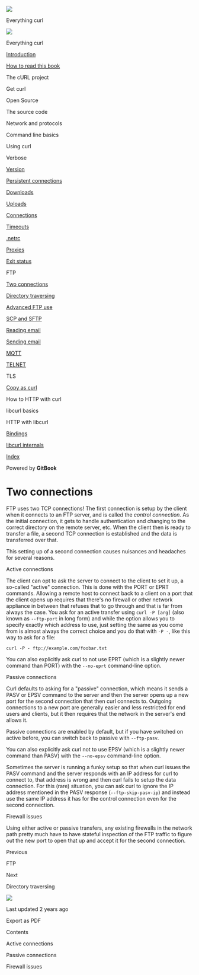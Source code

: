 <a href="../../index.html" class="link-a079aa82--primary-53a25e66--logoLink-10d08504"></a>

<img src="https://gblobscdn.gitbook.com/orgs%2F-LxuH0qSm4xO9nWfEBlB%2Favatar.png?alt=media" class="image-67b14f24--avatar-1c1d03ec" />

<span class="text-4505230f--UIH400-4e41e82a--textContentFamily-49a318e1--spaceNameText-677c2969">Everything curl</span>

<a href="../../index.html" class="link-a079aa82--primary-53a25e66--logoLink-10d08504"></a>

<img src="https://gblobscdn.gitbook.com/orgs%2F-LxuH0qSm4xO9nWfEBlB%2Favatar.png?alt=media" class="image-67b14f24--avatar-1c1d03ec" />

<span class="text-4505230f--UIH400-4e41e82a--textContentFamily-49a318e1--spaceNameText-677c2969">Everything curl</span>

<a href="../../index.html" class="navButton-94f2579c--navButtonClickable-161b88ca"><span class="text-4505230f--UIH300-2063425d--textContentFamily-49a318e1--navButtonLabel-14a4968f">Introduction</span></a>

<a href="../../how-to-read.html" class="navButton-94f2579c--navButtonClickable-161b88ca"><span class="text-4505230f--UIH300-2063425d--textContentFamily-49a318e1--navButtonLabel-14a4968f">How to read this book</span></a>

<span class="text-4505230f--UIH300-2063425d--textContentFamily-49a318e1--navButtonLabel-14a4968f">The cURL project</span>

<span class="text-4505230f--UIH300-2063425d--textContentFamily-49a318e1--navButtonLabel-14a4968f">Get curl</span>

<span class="text-4505230f--UIH300-2063425d--textContentFamily-49a318e1--navButtonLabel-14a4968f">Open Source</span>

<span class="text-4505230f--UIH300-2063425d--textContentFamily-49a318e1--navButtonLabel-14a4968f">The source code</span>

<span class="text-4505230f--UIH300-2063425d--textContentFamily-49a318e1--navButtonLabel-14a4968f">Network and protocols</span>

<span class="text-4505230f--UIH300-2063425d--textContentFamily-49a318e1--navButtonLabel-14a4968f">Command line basics</span>

<span class="text-4505230f--UIH300-2063425d--textContentFamily-49a318e1--navButtonLabel-14a4968f">Using curl</span>

<span class="text-4505230f--UIH300-2063425d--textContentFamily-49a318e1--navButtonLabel-14a4968f">Verbose</span>

<a href="../version.html" class="navButton-94f2579c--pageItemWithChildrenNested-2c5d8183--navButtonClickable-161b88ca"><span class="text-4505230f--UIH300-2063425d--textContentFamily-49a318e1--navButtonLabel-14a4968f">Version</span></a>

<a href="../persist.html" class="navButton-94f2579c--pageItemWithChildrenNested-2c5d8183--navButtonClickable-161b88ca"><span class="text-4505230f--UIH300-2063425d--textContentFamily-49a318e1--navButtonLabel-14a4968f">Persistent connections</span></a>

<a href="../downloads.html" class="navButton-94f2579c--pageItemWithChildrenNested-2c5d8183--navButtonClickable-161b88ca"><span class="text-4505230f--UIH300-2063425d--textContentFamily-49a318e1--navButtonLabel-14a4968f">Downloads</span></a>

<a href="../uploads.html" class="navButton-94f2579c--pageItemWithChildrenNested-2c5d8183--navButtonClickable-161b88ca"><span class="text-4505230f--UIH300-2063425d--textContentFamily-49a318e1--navButtonLabel-14a4968f">Uploads</span></a>

<a href="../connections.html" class="navButton-94f2579c--pageItemWithChildrenNested-2c5d8183--navButtonClickable-161b88ca"><span class="text-4505230f--UIH300-2063425d--textContentFamily-49a318e1--navButtonLabel-14a4968f">Connections</span></a>

<a href="../timeouts.html" class="navButton-94f2579c--pageItemWithChildrenNested-2c5d8183--navButtonClickable-161b88ca"><span class="text-4505230f--UIH300-2063425d--textContentFamily-49a318e1--navButtonLabel-14a4968f">Timeouts</span></a>

<a href="../netrc.html" class="navButton-94f2579c--pageItemWithChildrenNested-2c5d8183--navButtonClickable-161b88ca"><span class="text-4505230f--UIH300-2063425d--textContentFamily-49a318e1--navButtonLabel-14a4968f">.netrc</span></a>

<a href="../proxies.html" class="navButton-94f2579c--pageItemWithChildrenNested-2c5d8183--navButtonClickable-161b88ca"><span class="text-4505230f--UIH300-2063425d--textContentFamily-49a318e1--navButtonLabel-14a4968f">Proxies</span></a>

<a href="../returns.html" class="navButton-94f2579c--pageItemWithChildrenNested-2c5d8183--navButtonClickable-161b88ca"><span class="text-4505230f--UIH300-2063425d--textContentFamily-49a318e1--navButtonLabel-14a4968f">Exit status</span></a>

<span class="text-4505230f--UIH300-2063425d--textContentFamily-49a318e1--navButtonLabel-14a4968f">FTP</span>

<a href="twoconnections.html" class="navButton-94f2579c--pageItemWithChildrenNested-2c5d8183--navButtonClickable-161b88ca--navButtonOpened-6a88552e"><span class="text-4505230f--UIH300-2063425d--textContentFamily-49a318e1--navButtonLabel-14a4968f">Two connections</span></a>

<a href="traversedir.html" class="navButton-94f2579c--pageItemWithChildrenNested-2c5d8183--navButtonClickable-161b88ca"><span class="text-4505230f--UIH300-2063425d--textContentFamily-49a318e1--navButtonLabel-14a4968f">Directory traversing</span></a>

<a href="advanced.html" class="navButton-94f2579c--pageItemWithChildrenNested-2c5d8183--navButtonClickable-161b88ca"><span class="text-4505230f--UIH300-2063425d--textContentFamily-49a318e1--navButtonLabel-14a4968f">Advanced FTP use</span></a>

<a href="../scpsftp.html" class="navButton-94f2579c--pageItemWithChildrenNested-2c5d8183--navButtonClickable-161b88ca"><span class="text-4505230f--UIH300-2063425d--textContentFamily-49a318e1--navButtonLabel-14a4968f">SCP and SFTP</span></a>

<a href="../reademail.html" class="navButton-94f2579c--pageItemWithChildrenNested-2c5d8183--navButtonClickable-161b88ca"><span class="text-4505230f--UIH300-2063425d--textContentFamily-49a318e1--navButtonLabel-14a4968f">Reading email</span></a>

<a href="../smtp.html" class="navButton-94f2579c--pageItemWithChildrenNested-2c5d8183--navButtonClickable-161b88ca"><span class="text-4505230f--UIH300-2063425d--textContentFamily-49a318e1--navButtonLabel-14a4968f">Sending email</span></a>

<a href="../mqtt.html" class="navButton-94f2579c--pageItemWithChildrenNested-2c5d8183--navButtonClickable-161b88ca"><span class="text-4505230f--UIH300-2063425d--textContentFamily-49a318e1--navButtonLabel-14a4968f">MQTT</span></a>

<a href="../telnet.html" class="navButton-94f2579c--pageItemWithChildrenNested-2c5d8183--navButtonClickable-161b88ca"><span class="text-4505230f--UIH300-2063425d--textContentFamily-49a318e1--navButtonLabel-14a4968f">TELNET</span></a>

<span class="text-4505230f--UIH300-2063425d--textContentFamily-49a318e1--navButtonLabel-14a4968f">TLS</span>

<a href="../copyas.html" class="navButton-94f2579c--pageItemWithChildrenNested-2c5d8183--navButtonClickable-161b88ca"><span class="text-4505230f--UIH300-2063425d--textContentFamily-49a318e1--navButtonLabel-14a4968f">Copy as curl</span></a>

<span class="text-4505230f--UIH300-2063425d--textContentFamily-49a318e1--navButtonLabel-14a4968f">How to HTTP with curl</span>

<span class="text-4505230f--UIH300-2063425d--textContentFamily-49a318e1--navButtonLabel-14a4968f">libcurl basics</span>

<span class="text-4505230f--UIH300-2063425d--textContentFamily-49a318e1--navButtonLabel-14a4968f">HTTP with libcurl</span>

<a href="../../bindings.html" class="navButton-94f2579c--navButtonClickable-161b88ca"><span class="text-4505230f--UIH300-2063425d--textContentFamily-49a318e1--navButtonLabel-14a4968f">Bindings</span></a>

<a href="../../internals.html" class="navButton-94f2579c--navButtonClickable-161b88ca"><span class="text-4505230f--UIH300-2063425d--textContentFamily-49a318e1--navButtonLabel-14a4968f">libcurl internals</span></a>

<a href="../../bookindex.html" class="navButton-94f2579c--navButtonClickable-161b88ca"><span class="text-4505230f--UIH300-2063425d--textContentFamily-49a318e1--navButtonLabel-14a4968f">Index</span></a>

<a href="https://www.gitbook.com/?utm_source=content&amp;utm_medium=trademark&amp;utm_campaign=curl-1" class="reset-3c756112--trademark-a8da4b94"></a>

<span class="text-4505230f--TextH200-a3425406--textUIFamily-5ebd8e40">Powered by **GitBook**</span>

# <span class="text-4505230f--DisplayH900-bfb998fa--textContentFamily-49a318e1">Two connections</span>

<span class="text-4505230f--UIH300-2063425d--textUIFamily-5ebd8e40--text-8ee2c8b2"></span>

<span class="text-4505230f--UIH300-2063425d--textUIFamily-5ebd8e40--text-8ee2c8b2"></span>

<span class="text-4505230f--TextH400-3033861f--textContentFamily-49a318e1"><span data-key="84c30c1c324a42119e786b4231710686"><span data-offset-key="84c30c1c324a42119e786b4231710686:0">FTP uses two TCP connections! The first connection is setup by the client when it connects to an FTP server, and is called the </span><span data-offset-key="84c30c1c324a42119e786b4231710686:1">_control connection_</span><span data-offset-key="84c30c1c324a42119e786b4231710686:2">. As the initial connection, it gets to handle authentication and changing to the correct directory on the remote server, etc. When the client then is ready to transfer a file, a second TCP connection is established and the data is transferred over that.</span></span></span>

<span class="text-4505230f--TextH400-3033861f--textContentFamily-49a318e1"><span data-key="b8f369fccb23418d8d6a4ecd6d75e7a8"><span data-offset-key="b8f369fccb23418d8d6a4ecd6d75e7a8:0">This setting up of a second connection causes nuisances and headaches for several reasons.</span></span></span>

<span class="text-4505230f--HeadingH700-04e1a2a3--textContentFamily-49a318e1"><span data-key="7cd91bfa971b41c4b57521035612ad9b"><span data-offset-key="7cd91bfa971b41c4b57521035612ad9b:0">Active connections</span></span></span>

<span class="text-4505230f--TextH400-3033861f--textContentFamily-49a318e1"><span data-key="d8b5a681f7ce49249d1465b0030159eb"><span data-offset-key="d8b5a681f7ce49249d1465b0030159eb:0">The client can opt to ask the server to connect to the client to set it up, a so-called "active" connection. This is done with the PORT or EPRT commands. Allowing a remote host to connect back to a client on a port that the client opens up requires that there's no firewall or other network appliance in between that refuses that to go through and that is far from always the case. You ask for an active transfer using </span><span data-offset-key="d8b5a681f7ce49249d1465b0030159eb:1">`curl -P [arg]`</span><span data-offset-key="d8b5a681f7ce49249d1465b0030159eb:2"> (also known as </span><span data-offset-key="d8b5a681f7ce49249d1465b0030159eb:3">`--ftp-port`</span><span data-offset-key="d8b5a681f7ce49249d1465b0030159eb:4"> in long form) and while the option allows you to specify exactly which address to use, just setting the same as you come from is almost always the correct choice and you do that with </span><span data-offset-key="d8b5a681f7ce49249d1465b0030159eb:5">`-P -`</span><span data-offset-key="d8b5a681f7ce49249d1465b0030159eb:6">, like this way to ask for a file:</span></span></span>

    curl -P - ftp://example.com/foobar.txt

<span class="text-4505230f--TextH400-3033861f--textContentFamily-49a318e1"><span data-key="b5b7bef07b6e4e7ca4a785da4aa20e66"><span data-offset-key="b5b7bef07b6e4e7ca4a785da4aa20e66:0">You can also explicitly ask curl to not use EPRT (which is a slightly newer command than PORT) with the </span><span data-offset-key="b5b7bef07b6e4e7ca4a785da4aa20e66:1">`--no-eprt`</span><span data-offset-key="b5b7bef07b6e4e7ca4a785da4aa20e66:2"> command-line option.</span></span></span>

<span class="text-4505230f--HeadingH700-04e1a2a3--textContentFamily-49a318e1"><span data-key="a15aebceb16940d2a77b266f2ddb3b7d"><span data-offset-key="a15aebceb16940d2a77b266f2ddb3b7d:0">Passive connections</span></span></span>

<span class="text-4505230f--TextH400-3033861f--textContentFamily-49a318e1"><span data-key="9a2c3c93005945e9a5f3f7576b84186a"><span data-offset-key="9a2c3c93005945e9a5f3f7576b84186a:0">Curl defaults to asking for a "passive" connection, which means it sends a PASV or EPSV command to the server and then the server opens up a new port for the second connection that then curl connects to. Outgoing connections to a new port are generally easier and less restricted for end users and clients, but it then requires that the network in the server's end allows it.</span></span></span>

<span class="text-4505230f--TextH400-3033861f--textContentFamily-49a318e1"><span data-key="d5841cffe71e4bc8a8839976c97e84c9"><span data-offset-key="d5841cffe71e4bc8a8839976c97e84c9:0">Passive connections are enabled by default, but if you have switched on active before, you can switch back to passive with </span><span data-offset-key="d5841cffe71e4bc8a8839976c97e84c9:1">`--ftp-pasv`</span><span data-offset-key="d5841cffe71e4bc8a8839976c97e84c9:2">.</span></span></span>

<span class="text-4505230f--TextH400-3033861f--textContentFamily-49a318e1"><span data-key="6806fb3071e94b2cbf52612788c5dab2"><span data-offset-key="6806fb3071e94b2cbf52612788c5dab2:0">You can also explicitly ask curl not to use EPSV (which is a slightly newer command than PASV) with the </span><span data-offset-key="6806fb3071e94b2cbf52612788c5dab2:1">`--no-epsv`</span><span data-offset-key="6806fb3071e94b2cbf52612788c5dab2:2"> command-line option.</span></span></span>

<span class="text-4505230f--TextH400-3033861f--textContentFamily-49a318e1"><span data-key="cfd130af6b7346aaaeb114cc2866586e"><span data-offset-key="cfd130af6b7346aaaeb114cc2866586e:0">Sometimes the server is running a funky setup so that when curl issues the PASV command and the server responds with an IP address for curl to connect to, that address is wrong and then curl fails to setup the data connection. For this (rare) situation, you can ask curl to ignore the IP address mentioned in the PASV response (</span><span data-offset-key="cfd130af6b7346aaaeb114cc2866586e:1">`--ftp-skip-pasv-ip`</span><span data-offset-key="cfd130af6b7346aaaeb114cc2866586e:2">) and instead use the same IP address it has for the control connection even for the second connection.</span></span></span>

<span class="text-4505230f--HeadingH700-04e1a2a3--textContentFamily-49a318e1"><span data-key="e1aa613e8ce64946b1b3c1cc8dccceb7"><span data-offset-key="e1aa613e8ce64946b1b3c1cc8dccceb7:0">Firewall issues</span></span></span>

<span class="text-4505230f--TextH400-3033861f--textContentFamily-49a318e1"><span data-key="b93860fcc0dd41c9be0ab26171b69915"><span data-offset-key="b93860fcc0dd41c9be0ab26171b69915:0">Using either active or passive transfers, any existing firewalls in the network path pretty much have to have stateful inspection of the FTP traffic to figure out the new port to open that up and accept it for the second connection.</span></span></span>

<a href="../ftp.html" class="reset-3c756112--card-6570f064--whiteCard-fff091a4--cardPrevious-56a5e674"></a>

<span class="text-4505230f--TextH200-a3425406--textContentFamily-49a318e1">Previous</span>

<span class="text-4505230f--UIH400-4e41e82a--textContentFamily-49a318e1">FTP</span>

<a href="traversedir.html" class="reset-3c756112--card-6570f064--whiteCard-fff091a4--cardNext-19241c42"></a>

<span class="text-4505230f--TextH200-a3425406--textContentFamily-49a318e1">Next</span>

<span class="text-4505230f--UIH400-4e41e82a--textContentFamily-49a318e1">Directory traversing</span>

<img src="https://avatars.githubusercontent.com/u/66654881?v=4" class="image-67b14f24--avatar-1c1d03ec" />

<span class="text-4505230f--TextH200-a3425406--textContentFamily-49a318e1">Last updated 2 years ago</span>

<span class="text-4505230f--UIH300-2063425d--textUIFamily-5ebd8e40">Export as PDF</span>

<span class="text-4505230f--InfoH100-1e92e1d1--textContentFamily-49a318e1">Contents</span>

<a href="twoconnections.html#active-connections" class="reset-3c756112--menuItem-aa02f6ec--menuItemLight-757d5235--menuItemInline-173bdf97--pageTocItem-f4427024"></a>

<span class="text-4505230f--UIH300-2063425d--textContentFamily-49a318e1"><span class="text-4505230f--UIH200-50ead35f--textContentFamily-49a318e1">Active connections</span></span>

<a href="twoconnections.html#passive-connections" class="reset-3c756112--menuItem-aa02f6ec--menuItemLight-757d5235--menuItemInline-173bdf97--pageTocItem-f4427024"></a>

<span class="text-4505230f--UIH300-2063425d--textContentFamily-49a318e1"><span class="text-4505230f--UIH200-50ead35f--textContentFamily-49a318e1">Passive connections</span></span>

<a href="twoconnections.html#firewall-issues" class="reset-3c756112--menuItem-aa02f6ec--menuItemLight-757d5235--menuItemInline-173bdf97--pageTocItem-f4427024"></a>

<span class="text-4505230f--UIH300-2063425d--textContentFamily-49a318e1"><span class="text-4505230f--UIH200-50ead35f--textContentFamily-49a318e1">Firewall issues</span></span>
